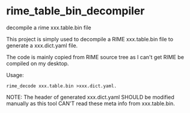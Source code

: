 # rime_table_bin_decompiler
decompile a rime xxx.table.bin file

This project is simply used to decompile a RIME xxx.table.bin file to generate a xxx.dict.yaml file. 

The code is mainly copied from RIME source tree as I can't get RIME be compiled on my desktop.

Usage:
```
rime_decode xxx.table.bin >xxx.dict.yaml.
```

NOTE: The header of generated xxx.dict.yaml SHOULD be modified manually as this tool CAN'T read these meta info from xxx.table.bin.
